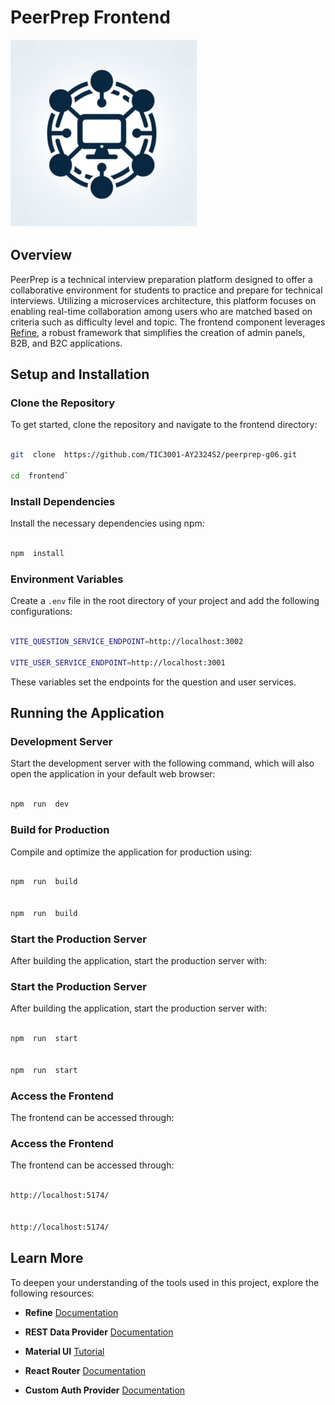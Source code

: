 # PeerPrep Frontend

![PeerPrep Logo](../GuideAssets/Logo.png)

## Overview

PeerPrep is a technical interview preparation platform designed to offer a
collaborative environment for students to practice and prepare for technical
interviews. Utilizing a microservices architecture, this platform focuses on
enabling real-time collaboration among users who are matched based on criteria
such as difficulty level and topic. The frontend component leverages
[Refine](https://refine.dev/docs), a robust framework that simplifies the creation
of admin panels, B2B, and B2C applications.

## Setup and Installation

### Clone the Repository

To get started, clone the repository and navigate to the frontend directory:

```bash

git  clone  https://github.com/TIC3001-AY2324S2/peerprep-g06.git

cd  frontend`

```

### Install Dependencies

Install the necessary dependencies using npm:

```bash

npm  install

```

### Environment Variables

Create a `.env` file in the root directory of your project and add the
following configurations:

```bash

VITE_QUESTION_SERVICE_ENDPOINT=http://localhost:3002

VITE_USER_SERVICE_ENDPOINT=http://localhost:3001

```

These variables set the endpoints for the question and user services.

## Running the Application

### Development Server

Start the development server with the following command, which will
also open the application in your default web browser:

```bash

npm  run  dev

```

### Build for Production

Compile and optimize the application for production using:

```bash

npm  run  build


npm  run  build

```

### Start the Production Server

After building the application, start the production server with:

### Start the Production Server

After building the application, start the production server with:

```bash

npm  run  start


npm  run  start

```

### Access the Frontend

The frontend can be accessed through:

### Access the Frontend

The frontend can be accessed through:

```bash

http://localhost:5174/


http://localhost:5174/

```

## Learn More

To deepen your understanding of the tools used in this project, explore the
following resources:

- **Refine** [Documentation](https://refine.dev/docs)

- **REST Data Provider** [Documentation](https://refine.dev/docs/core/providers/data-provider/#overview)

- **Material UI** [Tutorial](https://refine.dev/docs/ui-frameworks/mui/tutorial/)

- **React Router** [Documentation](https://refine.dev/docs/core/providers/router-provider/)

- **Custom Auth Provider** [Documentation](https://refine.dev/docs/core/providers/auth-provider/)
